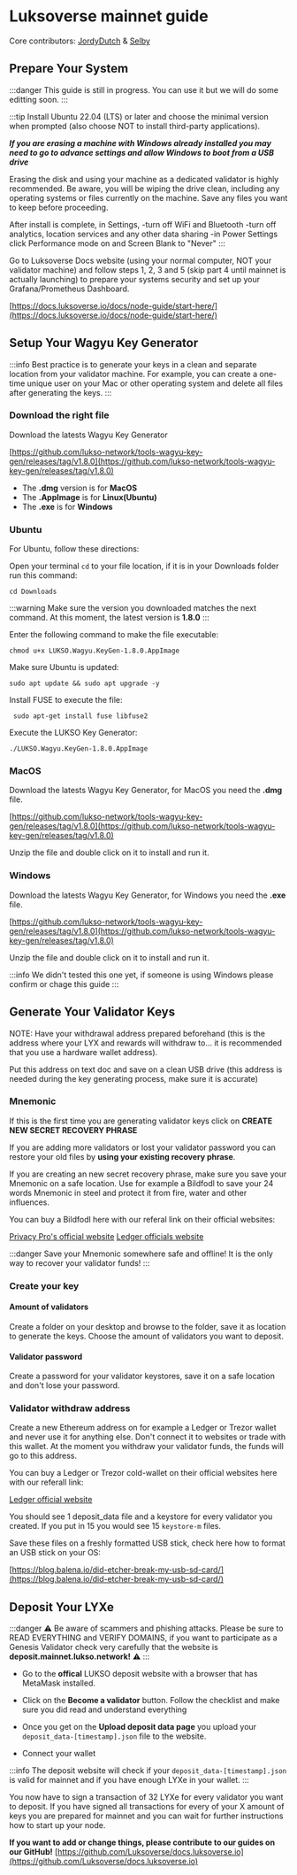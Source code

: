 # Luksoverse mainnet guide

Core contributors: [JordyDutch](https://github.com/JordyDutch) & [Selby](https://twitter.com/SelbyFox)

## Prepare Your System

:::danger
This guide is still in progress. You can use it but we will do some editting soon.
:::

:::tip
Install Ubuntu 22.04 (LTS) or later and choose the minimal version when prompted (also choose NOT to install third-party applications).

**_If you are erasing a machine with Windows already installed you may need to go to advance settings and allow Windows to boot from a USB drive_**

Erasing the disk and using your machine as a dedicated validator is highly recommended. Be aware, you will be wiping the drive clean, including any operating systems or files currently on the machine. Save any files you want to keep before proceeding.

After install is complete, in Settings,
-turn off WiFi and Bluetooth
-turn off analytics, location services and any other data sharing
-in Power Settings click Performance mode on and Screen Blank to "Never"
:::

Go to Luksoverse Docs website (using your normal computer, NOT your validator machine) and follow steps 1, 2, 3 and 5 (skip part 4 until mainnet is actually launching) to prepare your systems security and set up your Grafana/Prometheus Dashboard.

[https://docs.luksoverse.io/docs/node-guide/start-here/](https://docs.luksoverse.io/docs/node-guide/start-here/)

## Setup Your Wagyu Key Generator

:::info
Best practice is to generate your keys in a clean and separate location from your validator machine. For example, you can create a one-time unique user on your Mac or other operating system and delete all files after generating the keys.
:::

### Download the right file

Download the latests Wagyu Key Generator

[https://github.com/lukso-network/tools-wagyu-key-gen/releases/tag/v1.8.0](https://github.com/lukso-network/tools-wagyu-key-gen/releases/tag/v1.8.0)

- The **.dmg** version is for **MacOS**
- The **.AppImage** is for **Linux(Ubuntu)**
- The **.exe** is for **Windows**

### Ubuntu

For Ubuntu, follow these directions:

Open your terminal
`cd` to your file location, if it is in your Downloads folder run this command:

```
cd Downloads
```

:::warning
Make sure the version you downloaded matches the next command. At this moment, the latest version is **1.8.0**
:::

Enter the following command to make the file executable:

```
chmod u+x LUKSO.Wagyu.KeyGen-1.8.0.AppImage
```

Make sure Ubuntu is updated:

```
sudo apt update && sudo apt upgrade -y
```

Install FUSE to execute the file:

```
 sudo apt-get install fuse libfuse2
```

Execute the LUKSO Key Generator:

```
./LUKSO.Wagyu.KeyGen-1.8.0.AppImage
```

### MacOS

Download the latests Wagyu Key Generator, for MacOS you need the **.dmg** file.

[https://github.com/lukso-network/tools-wagyu-key-gen/releases/tag/v1.8.0](https://github.com/lukso-network/tools-wagyu-key-gen/releases/tag/v1.8.0)

Unzip the file and double click on it to install and run it.

### Windows

Download the latests Wagyu Key Generator, for Windows you need the **.exe** file.

[https://github.com/lukso-network/tools-wagyu-key-gen/releases/tag/v1.8.0](https://github.com/lukso-network/tools-wagyu-key-gen/releases/tag/v1.8.0)

Unzip the file and double click on it to install and run it.

:::info
We didn't tested this one yet, if someone is using Windows please confirm or chage this guide
:::

## Generate Your Validator Keys

NOTE: Have your withdrawal address prepared beforehand (this is the address where your LYX and rewards will withdraw to... it is recommended that you use a hardware wallet address).

Put this address on text doc and save on a clean USB drive (this address is needed during the key generating process, make sure it is accurate)

### Mnemonic

If this is the first time you are generating validator keys click on **CREATE NEW SECRET RECOVERY PHRASE**

If you are adding more validators or lost your validator password you can restore your old files by **using your existing recovery phrase**.

If you are creating an new secret recovery phrase, make sure you save your Mnemonic on a safe location. Use for example a Bildfodl to save your 24 words Mnemonic in steel and protect it from fire, water and other influences.

You can buy a Bildfodl here with our referal link on their official websites:

[Privacy Pro's official website](https://shop.privacypros.io?afmc=16t&utm_campaign=16t&utm_source=leaddyno&utm_medium=affiliate)
[Ledger officials website](https://shop.ledger.com/?r=655771bf89ed)

:::danger
Save your Mnemonic somewhere safe and offline! It is the only way to recover your validator funds!
:::

### Create your key

#### Amount of validators

Create a folder on your desktop and browse to the folder, save it as location to generate the keys. Choose the amount of validators you want to deposit.

#### Validator password

Create a password for your validator keystores, save it on a safe location and don't lose your password.

### Validator withdraw address

Create a new Ethereum address on for example a Ledger or Trezor wallet and never use it for anything else. Don't connect it to websites or trade with this wallet. At the moment you withdraw your validator funds, the funds will go to this address.

You can buy a Ledger or Trezor cold-wallet on their official websites here with our referall link:

[Ledger official website](https://shop.ledger.com/?r=655771bf89ed)

You should see 1 deposit_data file and a keystore for every validator you created. If you put in 15 you would see 15 `keystore-m` files.

Save these files on a freshly formatted USB stick, check here how to format an USB stick on your OS:

[https://blog.balena.io/did-etcher-break-my-usb-sd-card/](https://blog.balena.io/did-etcher-break-my-usb-sd-card/)

## Deposit Your LYXe

:::danger
⚠️ Be aware of scammers and phishing attacks. Please be sure to READ EVERYTHING and VERIFY DOMAINS, if you want to participate as a Genesis Validator check very carefully that the website is **deposit.mainnet.lukso.network!** ⚠️
:::

- Go to the **offical** LUKSO deposit website with a browser that has MetaMask installed.

- Click on the **Become a validator** button. Follow the checklist and make sure you did read and understand everything

- Once you get on the **Upload deposit data page** you upload your `deposit_data-[timestamp].json` file to the website.

- Connect your wallet

:::info
The deposit website will check if your `deposit_data-[timestamp].json` is valid for mainnet and if you have enough LYXe in your wallet.
:::

You now have to sign a transaction of 32 LYXe for every validator you want to deposit. If you have signed all transactions for every of your X amount of keys you are prepared for mainnet and you can wait for further instructions how to start up your node.

**If you want to add or change things, please contribute to our guides on our GitHub!**
[https://github.com/Luksoverse/docs.luksoverse.io](https://github.com/Luksoverse/docs.luksoverse.io)
